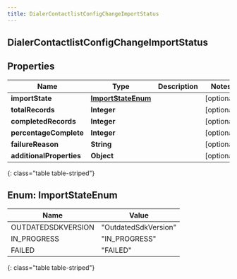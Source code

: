 ```yaml
---
title: DialerContactlistConfigChangeImportStatus
---
```

## DialerContactlistConfigChangeImportStatus


## Properties

| Name | Type | Description | Notes |
| ------------ | ------------- | ------------- | ------------- |
| **importState** | [**ImportStateEnum**](#ImportStateEnum) |  |  [optional] |
| **totalRecords** | **Integer** |  |  [optional] |
| **completedRecords** | **Integer** |  |  [optional] |
| **percentageComplete** | **Integer** |  |  [optional] |
| **failureReason** | **String** |  |  [optional] |
| **additionalProperties** | **Object** |  |  [optional] |
{: class="table table-striped"}


<a name="ImportStateEnum"></a>

## Enum: ImportStateEnum

| Name | Value |
| ---- | ----- |
| OUTDATEDSDKVERSION | &quot;OutdatedSdkVersion&quot; |
| IN_PROGRESS | &quot;IN_PROGRESS&quot; |
| FAILED | &quot;FAILED&quot; |
{: class="table table-striped"}




